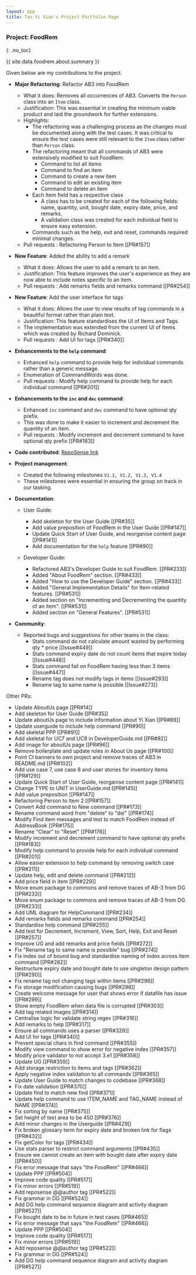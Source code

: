 ```yaml
---
layout: ppp
title: Tan Yi Xian's Project Portfolio Page
---
```


<!-- markdownlint-disable-next-line blanks-around-headings -->
### Project: FoodRem
{: .no_toc}

<!-- markdownlint-disable-next-line proper-names -->
{{ site.data.foodrem.about.summary }}

Given below are my contributions to the project.

* **Major Refactoring**: Refactor AB3 into FoodRem

  * What it does: Removes all occurrences of AB3. Converts the `Person` class into an `Item` class.
  * Justification: This was essential in creating the minimum viable product and laid the groundwork for further extensions.
  * Highlights:
    * The refactoring was a challenging process as the changes must be documented along with the test cases. It was critical to ensure the test cases were still relevant to the `Item` class rather than `Person` class.
    * The refactoring meant that all commands of AB3 were extensively modified to suit FoodRem:
      * Command to list all items
      * Command to find an item
      * Command to create a new item
      * Command to edit an existing item
      * Command to delete an item
    * Each Item field has a respective class
      * A class has to be created for each of the following fields: name, quantity, unit, bought date, expiry date, price, and remarks.
      * A validation class was created for each individual field to ensure easy extension.
    * Commands such as the help, exit and reset, commands required minimal changes.
  * Pull requests : Refactoring Person to Item [[PR#157]]

* **New Feature**: Added the ability to add a remark

  * What it does: Allows the user to add a remark to an item.
  * Justification: This feature improves the user's experience as they are now able to include notes specific to an item.
  * Pull requests : Add remarks fields and remarks command [[PR#254]]

* **New Feature**: Add the user interface for tags
  * What it does: Allows the user to view results of tag commands in a beautiful format rather than plain text.
  * Justification: This feature standardises the UI of Items and Tags.
  * The implementation was extended from the current UI of Items which was created by Richard Dominick.
  * Pull requests : Add UI for tags [[PR#340]]

* **Enhancements to the `help` command**:

  * Enhanced `help` command to provide help for individual commands rather than a generic message.
  * Enumeration of CommandWords was done.
  * Pull requests : Modify help command to provide help for each individual command [[PR#201]]

* **Enhancements to the `inc` and `dec` command**:

  * Enhanced `inc` command and `dec` command to have optional qty prefix.
  * This was done to make it easier to increment and decrement the quantity of an item.
  * Pull requests : Modify increment and decrement command to have optional qty prefix [[PR#183]]

* **Code contributed**: [RepoSense link](https://nus-cs2103-ay2223s1.github.io/tp-dashboard/?search=&sort=groupTitle&sortWithin=title&timeframe=commit&mergegroup=&groupSelect=groupByRepos&breakdown=true&checkedFileTypes=docs~functional-code~test-code~other&since=2022-09-16&tabOpen=true&tabType=authorship&tabAuthor=yixiann&tabRepo=AY2223S1-CS2103T-W16-2%2Ftp%5Bmaster%5D&authorshipIsMergeGroup=false&authorshipFileTypes=docs~functional-code~test-code~other&authorshipIsBinaryFileTypeChecked=false&authorshipIsIgnoredFilesChecked=false)

* **Project management**:

  * Created the following milestones `V1.1, V1.2, V1.3, V1.4`
  * These milestones were essential in ensuring the group on track in our tasking.

* **Documentation**:

  * User Guide:
    * Add skeleton for the User Guide [[PR#35]]
    * Add value preposition of FoodRem in the User Guide [[PR#147]]
    * Update Quick Start of User Guide, and reorganise content page [[PR#141]]
    * Add documentation for the `help` feature [[PR#90]]

  * Developer Guide:
    * Refactored AB3's Developer Guide to suit FoodRem. [[PR#233]]
    * Added "About FoodRem" section. [[PR#433]]
    * Added "How to use the Developer Guide" section. [[PR#433]]
    * Added "General Implementation Details" for Item-related features. [[PR#531]]
    * Added section on "Incrementing and Decrementing the quantity of an item". [[PR#531]]
    * Added section on "General Features". [[PR#531]]

* **Community**:

  * Reported bugs and suggestions for other teams in the class:
    * Stats command do not calculate amount wasted by performing qty * price [[Issue#449]]
    * Stats command expiry date do not count items that expire today [[Issue#448]]
    * Stats command fail on FoodRem having less than 3 items [[Issue#447]]
    * Rename tag does not modify tags in items [[Issue#293]]
    * Rename tag to same name is possible [[Issue#273]]

Other PRs:

* Update AboutUs page [[PR#14]]
* Add skeleton for User Guide [[PR#35]]
* Update aboutUs page to include information about Yi Xian [[PR#89]]
* Update userguide to include help command [[PR#90]]
* Add skeletal PPP [[PR#91]]
* Add skeletal for UC7 and UC8 in DeveloperGuide.md [[PR#92]]
* Add image for aboutUs page [[PR#96]]
* Remove boilerplate and update roles in About Us page [[PR#100]]
* Point CI banners to own project and remove traces of AB3 in README.md [[PR#102]]
* Add use case 7, use case 8 and user stories for inventory items [[PR#129]]
* Update Quick Start of User Guide, reorganise content page [[PR#141]]
* Change TYPE to UNIT in UserGuide.md [[PR#145]]
* Add value preposition [[PR#147]]
* Refactoring Person to Item 2 [[PR#157]]
* Convert Add command to New command [[PR#173]]
* Rename command word from \"delete\" to \"del\" [[PR#174]]
* Modify Find item messages and test to match FoodRem instead of AddressBook [[PR#175]]
* Rename \"Clear\" to \"Reset\" [[PR#176]]
* Modify increment and decrement command to have optional qty prefix [[PR#183]]
* Modify help command to provide help for each individual command [[PR#201]]
* Allow easier extension to help command by removing switch case [[PR#211]]
* Update help, edit and delete command [[PR#212]]
* Add price field in item [[PR#229]]
* Move enum package to commons and remove traces of AB-3 from DG [[PR#233]]
* Move enum package to commons and remove traces of AB-3 from DG [[PR#233]]
* Add UML diagram for HelpCommand [[PR#234]]
* Add remarks fields and remarks command [[PR#254]]
* Standardise help command [[PR#255]]
* Add test for Decrement, Increment, View, Sort, Help, Exit and Reset [[PR#257]]
* Improve UG and add remarks and price fields [[PR#272]]
* Fix \"Rename tag to same name is possible\" bug [[PR#274]]
* Fix index out of bound bug and standardise naming of index across item command [[PR#282]]
* Restructure expiry date and bought date to use singleton design pattern [[PR#290]]
* Fix rename tag not changing tags within items [[PR#296]]
* Fix storage modification causing bugs [[PR#298]]
* Create welcome message for user that shows error if datafile has issue [[PR#299]]
* Show empty FoodRem when data file is corrupted [[PR#303]]
* Add tag related images [[PR#314]]
* Centralise logic for validate string regex [[PR#316]]
* Add remarks to help [[PR#317]]
* Ensure all commands uses a parser [[PR#329]]
* Add UI for tags [[PR#340]]
* Prevent special chars in find command [[PR#355]]
* Modify view command to show error for negative index [[PR#357]]
* Modify price validator to not accept 3.e1 [[PR#358]]
* Update UG [[PR#359]]
* Add storage restriction to items and tags [[PR#362]]
* Apply negative index validation to all commands [[PR#365]]
* Update User Guide to match changes to codebase [[PR#368]]
* Fix date validation [[PR#370]]
* Update find to match new find [[PR#371]]
* Update help command to use ITEM_NAME and TAG_NAME instead of NAME [[PR#374]]
* Fix sorting by name [[PR#375]]
* Set height of text area to be 450 [[PR#376]]
* Add minor changes in the Userguide [[PR#429]]
* Fix broken glossary term for expiry date and broken link for flags [[PR#432]]
* Fix getColor for tags [[PR#434]]
* Use stats parser to restrict command arguments [[PR#435]]
* Ensure we cannot create an item with bought date after expiry date [[PR#450]]
* Fix error message that says \"the FoodRem\" [[PR#466]]
* Update PPP [[PR#504]]
* Improve code quality [[PR#517]]
* Fix minor errors [[PR#519]]
* Add reposense @@author tag [[PR#522]]
* Fix grammar in DG [[PR#524]]
* Add DG help command sequence diagram and activity diagram [[PR#527]]
* Fix bought date to be in future in test cases [[PR#465]]
* Fix error message that says \"the FoodRem\" [[PR#466]]
* Update PPP [[PR#504]]
* Improve code quality [[PR#517]]
* Fix minor errors [[PR#519]]
* Add reposense @@author tag [[PR#522]]
* Fix grammar in DG [[PR#524]]
* Add DG help command sequence diagram and activity diagram [[PR#527]]
